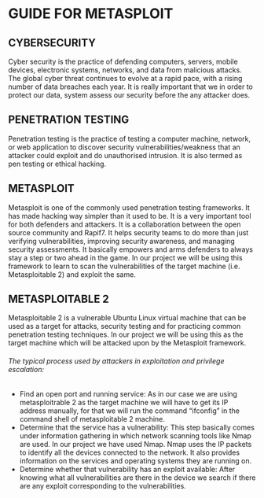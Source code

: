 # GUIDE FOR METASPLOIT

## CYBERSECURITY
Cyber security is the practice of defending computers, servers, mobile devices, electronic systems, networks, and data from malicious attacks.
The global cyber threat continues to evolve at a rapid pace, with a rising number of data breaches each year. It is really important that we in order to protect our data, system assess our security before the any attacker does.

## PENETRATION TESTING
Penetration testing is the practice of testing a computer machine, network, or web application to discover security vulnerabilities/weakness that an attacker could exploit and do unauthorised intrusion. It is also termed as pen testing or ethical hacking.
## METASPLOIT
Metasploit is one of the commonly used penetration testing frameworks. It has made hacking way simpler than it used to be. It is a very important tool for both defenders and attackers.
It is a collaboration between the open source community and Rapif7. It helps security teams to do more than just verifying vulnerabilities, improving security awareness, and managing security assessments. It basically empowers and arms defenders to always stay a step or two ahead in the game.
In our project we will be using this framework to learn to scan the vulnerabilities of the target machine (i.e. Metasploitable 2) and exploit the same.
## METASPLOITABLE 2
Metasploitable 2 is a vulnerable Ubuntu Linux virtual machine that can be used as a target for attacks, security testing and for practicing common penetration testing techniques.
In our project we will be using this as the target machine which will be attacked upon by the Metasploit framework.
 
 
###### The typical process used by attackers in exploitation and privilege escalation:
- Find an open port and running service: As in our case we are using metasploitrable 2 as the target machine we will have to get its IP address manually, for that we will run the command “ifconfig” in the command shell of metasploitable 2 machine.
- Determine that the service has a vulnerability: This step basically comes under information gathering in which network scanning tools like Nmap are used. In our project we have used Nmap. Nmap uses the IP packets to identify all the devices connected to the network. It also provides information on the services and operating systems they are running on.
- Determine whether that vulnerability has an exploit available: After knowing what all vulnerabilities are there in the device we search if there are any exploit corresponding to the vulnerabilities.

